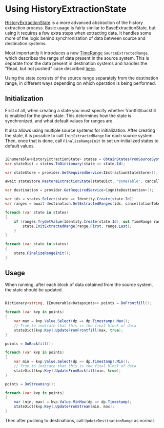 # Using HistoryExtractionState

[HistoryExtractionState](xref:Cognite.Extractor.StateStorage.HistoryExtractionState) is a more advanced abstraction of the history extraction process. Basic usage is fairly similar to BaseExtractionState, but using it requires a few extra steps when extracting data. It handles some more of the logic behind synchronization of data between source and destination systems.

Most importantly it introduces a new [TimeRange](xref:Cognite.Extractor.Common.TimeRange) `SourceExtractedRange`, which describes the range of data present in the source system. This is separate from the data present in destination systems and handles the "Read, but not pushed" case described [here](state-store.md).

Using the state consists of the source range separately from the destination range, in different ways depending on which operation is being performed.

## Initialization

First of all, when creating a state you must specify whether frontfill/backfill is enabled for the given state. This determines how the state is synchronized, and what default values for ranges are.

It also allows using multiple source systems for initialization. After creating the state, it is possible to call `InitExtractedRange` for each source system. Then, once that is done, call `FinalizeRangeInit` to set un-initialized states to default values.

```c#

IEnumerable<HistoryExtractionState> states = ObtainStatesFromSourceSystem();
var stateDict = states.ToDictionary(state => state.Id);

var stateStore = provider.GetRequiredService<IExtractionStateStore>();

await stateStore.RestoreExtractionState(stateDict, "someTable", cancellationToken);

var destination = provider.GetRequiredService<CogniteDestination>();

var ids = states.Select(state => Identity.Create(state.Id))
var ranges = await destination.GetExtractedRanges(ids, cancellationToken);

foreach (var state in states)
{
    if (ranges.TryGetValue(Identity.Create(state.Id), out TimeRange range)) {
        state.InitExtractedRange(range.First, range.Last);
    }
}

foreach (var state in states)
{
    state.FinalizeRangeInit();
}
```

## Usage

When running, after each block of data obtained from the source system, the state should be updated.

```c#

Dictionary<string, IEnumerable<Datapoints>> points = DoFrontfill();

foreach (var kvp in points)
{
    var max = kvp.Value.Select(dp => dp.Timestamp).Max();
    // True to indicate that this is the final block of data
    stateDict[kvp.Key].UpdateFromFrontfill(max, true);
}

points = DoBackfill();

foreach (var kvp in points)
{
    var min = kvp.Value.Select(dp => dp.Timestamp).Min();
    // True to indicate that this is the final block of data
    stateDict[kvp.Key].UpdateFromBackfill(min, true);
}

points = DoStreaming();

foreach (var kvp in points)
{
    var (min, max) = kvp.Value.MinMax(dp => dp.Timestamp);
    stateDict[kvp.Key].UpdateFromStream(min, max);
}
```

Then after pushing to destinations, call `UpdateDestinationRange` as normal.
